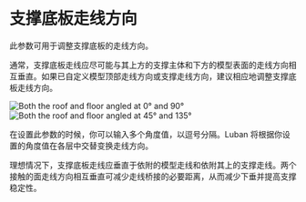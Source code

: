 支撑底板走线方向
====
此参数可用于调整支撑底板的走线方向。

通常，支撑底板走线应尽可能与其上方的支撑主体和下方的模型表面的走线方向相互垂直。如果已自定义模型顶部走线方向或支撑走线方向，建议相应地调整支撑底板走线方向。

![Both the roof and floor angled at 0° and 90°](../images/support_interface_angles_0.png)
![Both the roof and floor angled at 45° and 135°](../images/support_interface_angles_45.png)

在设置此参数的时候，你可以输入多个角度值，以逗号分隔。Luban 将根据你设置的角度值在各层中交替变换走线方向。

理想情况下，支撑底板走线应垂直于依附的模型走线和依附其上的支撑走线。两个接触的面走线方向相互垂直可减少走线桥接的必要距离，从而减少下垂并提高支撑稳定性。
